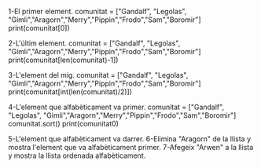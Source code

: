 1-El primer element.
comunitat = ["Gandalf", "Legolas", "Gimli","Aragorn","Merry","Pippin","Frodo","Sam","Boromir"]
print(comunitat[0])

2-L'últim element.
comunitat = ["Gandalf", "Legolas", "Gimli","Aragorn","Merry","Pippin","Frodo","Sam","Boromir"]
print(comunitat[len(comunitat)-1])

3-L'element del mig.
comunitat = ["Gandalf", "Legolas", "Gimli","Aragorn","Merry","Pippin","Frodo","Sam","Boromir"]
print(comunitat[int(len(comunitat)/2)])

4-L'element que alfabèticament va primer.
comunitat = ["Gandalf", "Legolas", "Gimli","Aragorn","Merry","Pippin","Frodo","Sam","Boromir"]
comunitat.sort()
print(comunitat0)

5-L'element que alfabèticament va darrer.
6-Elimina "Aragorn" de la llista y mostra l'element que va alfabèticament primer.
7-Afegeix "Arwen" a la llista y mostra la llista ordenada alfabèticament.
